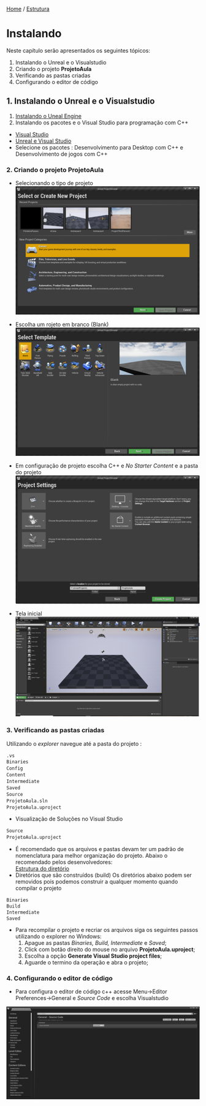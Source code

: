 [Home](https://myerco.github.io/unreal-engine) / [Estrutura](https://myerco.github.io/unreal-engine/1-estrutura.html)
# Instalando
Neste capítulo serão apresentados os seguintes tópicos:
1. Instalando o Unreal e o Visualstudio
1. Criando o projeto **ProjetoAula**
1. Verificando as pastas criadas
1. Configurando o editor de código

## 1. Instalando o Unreal e o Visualstudio
1. [Instalando o Uneal Engine](https://docs.unrealengine.com/en-US/GettingStarted/Installation/index.html)
1. Instalando os pacotes e o Visual Studio para programação com C++
  - [Visual Studio](https://visualstudio.microsoft.com/pt-br/?rr=https%3A%2F%2Fwww.google.com%2F)
  - [Unreal e Visual Studio](https://docs.unrealengine.com/en-US/Programming/Development/VisualStudioSetup/index.html)
  - Selecione os pacotes : Desenvolvimento para Desktop com C++ e Desenvolvimento de jogos com C++

### 2. Criando o projeto ProjetoAula
- Selecionando o tipo de projeto
![](../imagens/projeto1.png)

- Escolha um rojeto em branco (Blank)
 ![](../imagens/projeto2.png)

- Em configuração de projeto escolha C++ e *No Starter Content* e a pasta do projeto
![](../imagens/projeto3.png)

- Tela inicial  
![](../imagens/projeto4.png)

### 3. Verificando as pastas criadas
Utilizando o *explorer* navegue até a pasta do projeto  :
```sh
.vs
Binaries
Config
Content
Intermediate
Saved
Source
ProjetoAula.sln
ProjetoAula.uproject
```
- Visualização de Soluções no Visual Studio
```sh
Source
ProjetoAula.uproject
```
- É recomendado que os arquivos e pastas devam ter um padrão de nomenclatura
para melhor organização do projeto. Abaixo o recomendado pelos desenvolvedores:  
[Estrutura do diretório](https://docs.unrealengine.com/en-US/Engine/Basics/DirectoryStructure/index.html)
- Diretórios que são construídos (build)
Os diretórios abaixo podem ser removidos pois podemos construir a qualquer momento
quando compilar o projeto
```shell
Binaries
Build
Intermediate
Saved
```
- Para recompilar o projeto e recriar os arquivos siga os seguintes passos utilizando o
explorer no Windows:
  1. Apague as pastas *Binaries, Build, Intermediate* e *Saved*;
  1. Click com botão direito do mouse no arquivo **ProjetoAula.uproject**;
  1. Escolha a opção **Generate Visual Studio project files**;
  1. Aguarde o termino da operação e abra o projeto;

### 4. Configurando o editor de código
- Para configura o editor de código c++ acesse Menu->Editor Preferences->General e *Source Code* e escolha Visualstudio

![](../imagens/projeto6.png)
